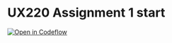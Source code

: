 UX220 Assignment 1 start
===

[![Open in Codeflow](https://developer.stackblitz.com/img/open_in_codeflow.svg)](https:///pr.new/Joshua/UX220Assignment1
)
